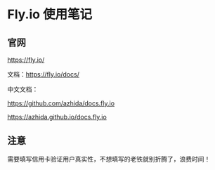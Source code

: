 # Fly.io 使用笔记

## 官网

https://fly.io/

文档：https://fly.io/docs/

中文文档：

https://github.com/azhida/docs.fly.io

https://azhida.github.io/docs.fly.io

## 注意

需要填写信用卡验证用户真实性，不想填写的老铁就别折腾了，浪费时间！